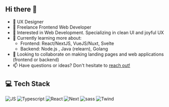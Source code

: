 ## Hi there 👋

- 💼 UX Designer
- 🔧 Freelance Frontend Web Developer
- 🔭 Interested in Web Development. Specializing in clean UI and joyful UX
- 🌱 Currently learning more about:
  - Frontend: React/NextJS, VueJS/Nuxt, Svelte
  - Backend: Node.js , Java (relearn), Golang
- 👯 Looking to collaborate on making landing pages and web applications (frontend or backend)
- 📫 Have questions or ideas? Don't hesitate to [reach out!](mailto:alifanandityoarifin@gmail.com)

## 💻 Tech Stack
![JS](https://img.shields.io/badge/JavaScript-323330?style=for-the-badge&logo=javascript&logoColor=F7DF1E)
![Typescript](https://img.shields.io/badge/TypeScript-007ACC?style=for-the-badge&logo=typescript&logoColor=white)
![React](https://img.shields.io/badge/React-20232A?style=for-the-badge&logo=react&logoColor=61DAFB)
![Next](https://img.shields.io/badge/next.js-000000?style=for-the-badge&logo=nextdotjs&logoColor=white)
![sass](https://img.shields.io/badge/Sass-CC6699?style=for-the-badge&logo=sass&logoColor=white)
![Twind](https://img.shields.io/badge/Tailwind_CSS-38B2AC?style=for-the-badge&logo=tailwind-css&logoColor=white)
